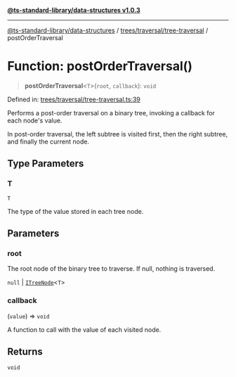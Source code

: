 [**@ts-standard-library/data-structures v1.0.3**](../../../../README.md)

***

[@ts-standard-library/data-structures](../../../../modules.md) / [trees/traversal/tree-traversal](../README.md) / postOrderTraversal

# Function: postOrderTraversal()

> **postOrderTraversal**\<`T`\>(`root`, `callback`): `void`

Defined in: [trees/traversal/tree-traversal.ts:39](https://github.com/gabaudette/ts-stdlib/blob/f3564012967e497619352a1e83b33c59ea25d02c/packages/data-structures/src/trees/traversal/tree-traversal.ts#L39)

Performs a post-order traversal on a binary tree, invoking a callback for each node's value.

In post-order traversal, the left subtree is visited first, then the right subtree,
and finally the current node.

## Type Parameters

### T

`T`

The type of the value stored in each tree node.

## Parameters

### root

The root node of the binary tree to traverse. If null, nothing is traversed.

`null` | [`ITreeNode`](../../../tree-node/interfaces/ITreeNode.md)\<`T`\>

### callback

(`value`) => `void`

A function to call with the value of each visited node.

## Returns

`void`

